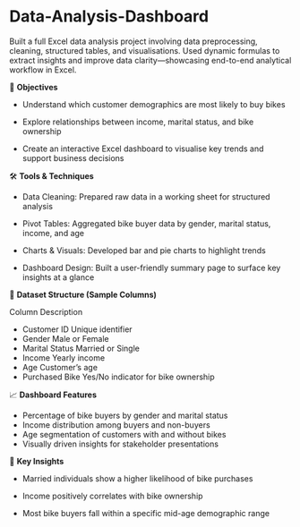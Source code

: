 # Data-Analysis-Dashboard
Built a full Excel data analysis project involving data preprocessing, cleaning, structured tables, and visualisations. Used dynamic formulas to extract insights and improve data clarity—showcasing end-to-end analytical workflow in Excel.

🎯 ****Objectives****

- Understand which customer demographics are most likely to buy bikes

- Explore relationships between income, marital status, and bike ownership

- Create an interactive Excel dashboard to visualise key trends and support business decisions

🛠️ ****Tools & Techniques****

- Data Cleaning: Prepared raw data in a working sheet for structured analysis

- Pivot Tables: Aggregated bike buyer data by gender, marital status, income, and age

- Charts & Visuals: Developed bar and pie charts to highlight trends

- Dashboard Design: Built a user-friendly summary page to surface key insights at a glance

📁 ****Dataset Structure (Sample Columns)****

Column	Description

- Customer ID	Unique identifier
- Gender	Male or Female
- Marital Status	Married or Single
- Income	Yearly income
- Age	Customer’s age
- Purchased Bike	Yes/No indicator for bike ownership

📈 ****Dashboard Features****

- Percentage of bike buyers by gender and marital status
- Income distribution among buyers and non-buyers
- Age segmentation of customers with and without bikes
- Visually driven insights for stakeholder presentations

📌 ****Key Insights****

- Married individuals show a higher likelihood of bike purchases

- Income positively correlates with bike ownership

- Most bike buyers fall within a specific mid-age demographic range

